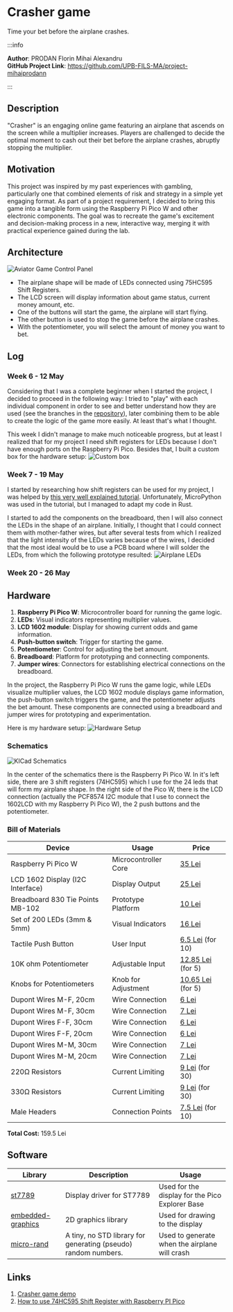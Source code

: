 # Crasher game
Time your bet before the airplane crashes.

:::info 

**Author**: PRODAN Florin Mihai Alexandru \
**GitHub Project Link**: https://github.com/UPB-FILS-MA/project-mihaiprodann

:::

## Description

"Crasher" is an engaging online game featuring an airplane that ascends on the screen while a multiplier increases. Players are challenged to decide the optimal moment to cash out their bet before the airplane crashes, abruptly stopping the multiplier.

## Motivation

This project was inspired by my past experiences with gambling, particularly one that combined elements of risk and strategy in a simple yet engaging format. As part of a project requirement, I decided to bring this game into a tangible form using the Raspberry Pi Pico W and other electronic components. The goal was to recreate the game's excitement and decision-making process in a new, interactive way, merging it with practical experience gained during the lab.


## Architecture 

![Aviator Game Control Panel](./architecture.png)

* The airplane shape will be made of LEDs connected using 75HC595 Shift Registers.
* The LCD screen will display information about game status, current money amount, etc.
* One of the buttons will start the game, the airplane will start flying.
* The other button is used to stop the game before the airplane crashes.
* With the potentiometer, you will select the amount of money you want to bet.
## Log

<!-- write every week your progress here -->

### Week 6 - 12 May
Considering that I was a complete beginner when I started the project, I decided to proceed in the following way: I tried to "play" with each individual component in order to see and better understand how they are used (see the branches in the [repository](https://github.com/UPB-FILS-MA/project-mihaiprodann)), later combining them to be able to create the logic of the game more easily. At least that's what I thought.

This week I didn't manage to make much noticeable progress, but at least I realized that for my project I need shift registers for LEDs because I don't have enough ports on the Raspberry Pi Pico.
Besides that, I built a custom box for the hardware setup:
![Custom box](./box.jpg)

### Week 7 - 19 May

I started by researching how shift registers can be used for my project, I was helped by [this very well explained tutorial](https://peppe8o.com/how-to-use-74hc595-shift-register-with-raspberry-pi-pico-and-micropython/). Unfortunately, MicroPython was used in the tutorial, but I managed to adapt my code in Rust.

I started to add the components on the breadboard, then I will also connect the LEDs in the shape of an airplane. Initially, I thought that I could connect them with mother-father wires, but after several tests from which I realized that the light intensity of the LEDs varies because of the wires, I decided that the most ideal would be to use a PCB board where I will solder the LEDs, from which the following prototype resulted:
![Airplane LEDs](./airplane_LEDs.jpg)

### Week 20 - 26 May

## Hardware

1. **Raspberry Pi Pico W**: Microcontroller board for running the game logic.
2. **LEDs**: Visual indicators representing multiplier values.
3. **LCD 1602 module**: Display for showing current odds and game information.
4. **Push-button switch**: Trigger for starting the game.
5. **Potentiometer**: Control for adjusting the bet amount.
6. **Breadboard**: Platform for prototyping and connecting components.
7. **Jumper wires**: Connectors for establishing electrical connections on the breadboard.

In the project, the Raspberry Pi Pico W runs the game logic, while LEDs visualize multiplier values, the LCD 1602 module displays game information, the push-button switch triggers the game, and the potentiometer adjusts the bet amount. These components are connected using a breadboard and jumper wires for prototyping and experimentation.

Here is my hardware setup:
![Hardware Setup](./hardware.jpg)

### Schematics

![KICad Schematics](./KicadSchematics.png)

In the center of the schematics there is the Raspberry Pi Pico W. In it's left side, there are 3 shift registers (74HC595) which I use for the 24 leds that will form my airplane shape. In the right side of the Pico W, there is the LCD connection (actually the PCF8574 I2C module that I use to connect the 1602LCD with my Raspberry Pi Pico W), the 2 push buttons and the potentiometer.

### Bill of Materials

<!-- Fill out this table with all the hardware components that you might need.

The format is 
```
| [Device](link://to/device) | This is used ... | [price](link://to/store) |

```

-->


| Device                           | Usage               | Price |
|----------------------------------|---------------------|-------|
| Raspberry Pi Pico W              | Microcontroller Core | [35 Lei](https://www.optimusdigital.ro/ro/placi-raspberry-pi/12394-raspberry-pi-pico-w.html) |
| LCD 1602 Display (I2C Interface) | Display Output       | [25 Lei](https://www.bitmi.ro/ecran-lcd1602-cu-modul-i2c-iic-10487.html?gad_source=1) |
| Breadboard 830 Tie Points MB-102 | Prototype Platform  | [10 Lei](https://www.bitmi.ro/breadboard-830-puncte-mb-102-10500.html?gad_source=1) |
| Set of 200 LEDs (3mm & 5mm)      | Visual Indicators    | [16 Lei](https://www.bitmi.ro/componente-electronice/set-200-led-uri-de-diferite-culori-3-mm-5-mm-10508.html) |
| Tactile Push Button              | User Input           | [6.5 Lei](https://ardushop.ro/ro/home/97-buton-mic-push-button-trough-hole.html?gad_source=1) (for 10) |
| 10K ohm Potentiometer            | Adjustable Input     | [12.85 Lei](https://ardushop.ro/ro/electronica/193-potentiometru-10k.html?gad_source=1) (for 5) |
| Knobs for Potentiometers         | Knob for Adjustment  | [10.65 Lei](https://ardushop.ro/ro/electronica/321-buton-pentru-poteniometru.html?gad_source=1) (for 5) |
| Dupont Wires M-F, 20cm           | Wire Connection      | [6 Lei](https://www.bitmi.ro/electronica/40-x-fire-dupont-tata-mama-20cm-10512.html) |
| Dupont Wires M-F, 30cm           | Wire Connection      | [7 Lei](https://www.bitmi.ro/electronica/40-fire-dupont-tata-mama-30cm-10504.html) |
| Dupont Wires F-F, 30cm           | Wire Connection      | [6 Lei](https://www.bitmi.ro/electronica/40-fire-dupont-mama-mama-30cm-10503.html) |
| Dupont Wires F-F, 20cm           | Wire Connection      | [6 Lei](https://www.bitmi.ro/electronica/40-x-fire-dupont-mama-mama-20cm-10509.html) |
| Dupont Wires M-M, 30cm           | Wire Connection      | [7 Lei](https://www.bitmi.ro/electronica/40-fire-dupont-tata-tata-30cm-10505.html) |
| Dupont Wires M-M, 20cm           | Wire Connection      | [7 Lei](https://www.bitmi.ro/electronica/40-x-fire-dupont-tata-tata-20cm-10511.html) |
| 220Ω Resistors                   | Current Limiting     | [9 Lei](https://ardushop.ro/ro/electronica/211-rezistenta-14w-1-buc.html#/83-valoare_rezistenta-220r) (for 30) |
| 330Ω Resistors                   | Current Limiting     | [9 Lei](https://ardushop.ro/ro/electronica/211-rezistenta-14w-1-buc.html#/85-valoare_rezistenta-330r) (for 30) |
| Male Headers                     | Connection Points    | [7.5 Lei](https://ardushop.ro/ro/electronica/70-40-x-bareta-pini-tata.html?gad_source=1) (for 10) |

**Total Cost:** 159.5 Lei


## Software

| Library | Description | Usage |
|---------|-------------|-------|
| [st7789](https://github.com/almindor/st7789) | Display driver for ST7789 | Used for the display for the Pico Explorer Base |
| [embedded-graphics](https://github.com/embedded-graphics/embedded-graphics) | 2D graphics library | Used for drawing to the display |
| [micro-rand](https://crates.io/crates/micro_rand) | A tiny, no STD library for generating (pseudo) random numbers. | Used to generate when the airplane will crash |

## Links

<!-- Add a few links that inspired you and that you think you will use for your project -->

1. [Crasher game demo](https://www.youtube.com/watch?v=bzFpdu2o-o0])
2. [How to use 74HC595 Shift Register with Raspberry PI Pico](https://peppe8o.com/how-to-use-74hc595-shift-register-with-raspberry-pi-pico-and-micropython/)